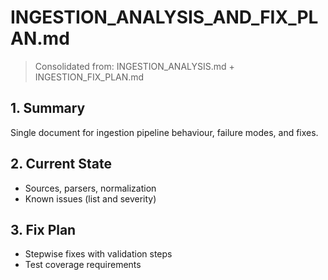 # INGESTION_ANALYSIS_AND_FIX_PLAN.md

> Consolidated from: INGESTION_ANALYSIS.md + INGESTION_FIX_PLAN.md

## 1. Summary
Single document for ingestion pipeline behaviour, failure modes, and fixes.

## 2. Current State
- Sources, parsers, normalization
- Known issues (list and severity)

## 3. Fix Plan
- Stepwise fixes with validation steps
- Test coverage requirements